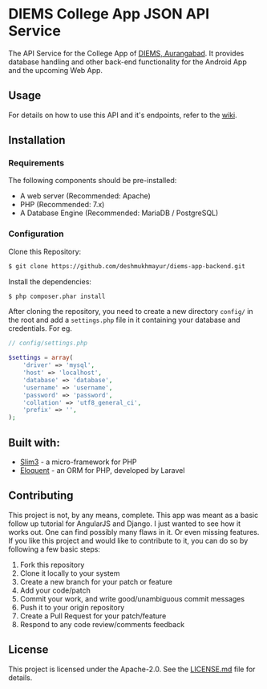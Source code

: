 # DIEMS College App JSON API Service

The API Service for the College App of [DIEMS, Aurangabad](http://dietms.org).
It provides database handling and other back-end functionality for the Android App
and the upcoming Web App.

## Usage

For details on how to use this API and it's endpoints,
refer to the [wiki](https://github.com/deshmukhmayur/diems-app-backend/wiki).

## Installation

### Requirements

The following components should be pre-installed:

- A web server (Recommended: Apache)
- PHP (Recommended: 7.x)
- A Database Engine (Recommended: MariaDB / PostgreSQL)

### Configuration

Clone this Repository:
```bash
$ git clone https://github.com/deshmukhmayur/diems-app-backend.git
```

Install the dependencies:
```bash
$ php composer.phar install
```

After cloning the repository, you need to create a new directory `config/` in the root and add a `settings.php` file in it containing your database and credentials. For eg.
```php
// config/settings.php

$settings = array(
    'driver' => 'mysql',
    'host' => 'localhost',
    'database' => 'database',
    'username' => 'username',
    'password' => 'password',
    'collation' => 'utf8_general_ci',
    'prefix' => '',
);
```

## Built with:

- [Slim3](https://www.slimframework.com/) - a micro-framework for PHP
- [Eloquent](https://laravel.com/docs/5.4/eloquent) - an ORM for PHP, developed by Laravel

## Contributing

This project is not, by any means, complete. This app was meant as a basic follow up tutorial for AngularJS and Django. I just wanted to see how it works out. One can find possibly many flaws in it. Or even missing features. If you like this project and would like to contribute to it, you can do so by following a few basic steps:

1. Fork this repository
2. Clone it locally to your system
3. Create a new branch for your patch or feature
4. Add your code/patch
5. Commit your work, and write good/unambiguous commit messages
6. Push it to your origin repository
7. Create a Pull Request for your patch/feature
8. Respond to any code review/comments feedback

## License

This project is licensed under the Apache-2.0.
See the [LICENSE.md](LICENSE) file for details.
